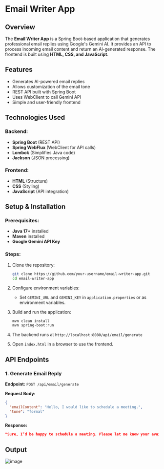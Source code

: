# Email Writer App

## Overview
The **Email Writer App** is a Spring Boot-based application that generates professional email replies using Google's Gemini AI. It provides an API to process incoming email content and return an AI-generated response. The frontend is built using **HTML, CSS, and JavaScript**.

## Features
- Generates AI-powered email replies
- Allows customization of the email tone
- REST API built with Spring Boot
- Uses WebClient to call Gemini API
- Simple and user-friendly frontend

## Technologies Used
### Backend:
- **Spring Boot** (REST API)
- **Spring WebFlux** (WebClient for API calls)
- **Lombok** (Simplifies Java code)
- **Jackson** (JSON processing)

### Frontend:
- **HTML** (Structure)
- **CSS** (Styling)
- **JavaScript** (API integration)

## Setup & Installation
### Prerequisites:
- **Java 17+** installed
- **Maven** installed
- **Google Gemini API Key**

### Steps:
1. Clone the repository:
   ```sh
   git clone https://github.com/your-username/email-writer-app.git
   cd email-writer-app
   ```
2. Configure environment variables:
   - Set `GEMINI_URL` and `GEMINI_KEY` in `application.properties` or as environment variables.
   
3. Build and run the application:
   ```sh
   mvn clean install
   mvn spring-boot:run
   ```
4. The backend runs at `http://localhost:8080/api/email/generate`

5. Open `index.html` in a browser to use the frontend.

## API Endpoints
### 1. Generate Email Reply
**Endpoint:** `POST /api/email/generate`

**Request Body:**
```json
{
  "emailContent": "Hello, I would like to schedule a meeting.",
  "tone": "formal"
}
```

**Response:**
```json
"Sure, I’d be happy to schedule a meeting. Please let me know your available time slots."
```

## Output
![image](https://github.com/user-attachments/assets/7cc5bc09-0fcc-4ad4-92fc-e67e98142b00)




